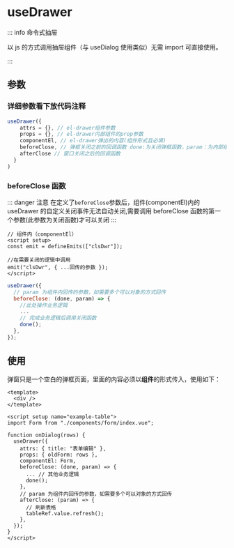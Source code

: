 # useDrawer

::: info 命令式抽屉

以 js 的方式调用抽屉组件（与 useDialog 使用类似）无需 import 可直接使用。

:::

## 参数

### 详细参数看下放代码注释

```js
useDrawer({
    attrs = {}, // el-drawer组件参数
    props = {}, // el-drawer内部组件的prop参数
    componentEl, // el-drawer弹出的内容(组件形式且必填)
    beforeClose, // 弹框关闭之前的回调函数 done:为关闭弹框函数，param：为内部组件的回调参数
    afterClose // 窗口关闭之后的回调函数
  }
)
```

### beforeClose 函数

::: danger 注意
在定义了`beforeClose`参数后，组件(componentEl)内的 useDrawer 的自定义关闭事件无法自动关闭,需要调用 beforeClose 函数的第一个参数(此参数为关闭函数)才可以关闭
:::

```vue
// 组件内（componentEl）
<script setup>
const emit = defineEmits(["clsDwr"]);

//在需要关闭的逻辑中调用
emit("clsDwr", { ...回传的参数 });
</script>
```

```js
useDrawer({
  // param 为组件内回传的参数，如需要多个可以对象的方式回传
  beforeClose: (done, param) => {
    //此处操作业务逻辑
    ...
    // 完成业务逻辑后调用关闭函数
    done();
  },
});
```

## 使用

弹窗只是一个空白的弹框页面，里面的内容必须以**组件**的形式传入，使用如下：<br/>

```vue
<template>
  <div />
</template>

<script setup name="example-table">
import Form from "./components/form/index.vue";

function onDialog(rows) {
  useDrawer({
    attrs: { title: "表单编辑" },
    props: { oldForm: rows },
    componentEl: Form,
    beforeClose: (done, param) => {
      ... // 其他业务逻辑
      done();
    },
    // param 为组件内回传的参数，如需要多个可以对象的方式回传
    afterClose: (param) => {
      // 刷新表格
      tableRef.value.refresh();
    },
  });
}
</script>
```
